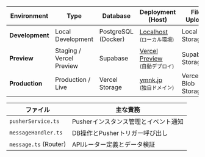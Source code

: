 | **Environment** | **Type**                 | **Database**        | **Deployment (Host)**                                                                    | **File Upload**     | **Pusher Channel**          |
| --------------- | ------------------------ | ------------------- | ---------------------------------------------------------------------------------------- | ------------------- | --------------------------- |
| **Development** | Local Development        | PostgreSQL (Docker) | [Localhost](http://localhost:3000)<br><small>(ローカル環境)</small>                      | Local Storage       | `top-atoll-683-development` |
| **Preview**     | Staging / Vercel Preview | Supabase            | [Vercel Preview](https://<your-app>-preview.vercel.app)<br><small>(自動デプロイ)</small> | Supabase Storage    | `top-atoll-683-staging`     |
| **Production**  | Production / Live        | Vercel Storage      | [ymnk.jp](https://ymnk.jp)<br><small>(独自ドメイン)</small>                              | Vercel Blob Storage | `top-atoll-683-production`  |

| **ファイル**          | **主な責務**                         |
| --------------------- | ------------------------------------ |
| `pusherService.ts`    | Pusherインスタンス管理とイベント通知 |
| `messageHandler.ts`   | DB操作とPusherトリガー呼び出し       |
| `message.ts` (Router) | APIルーター定義とデータ検証          |
